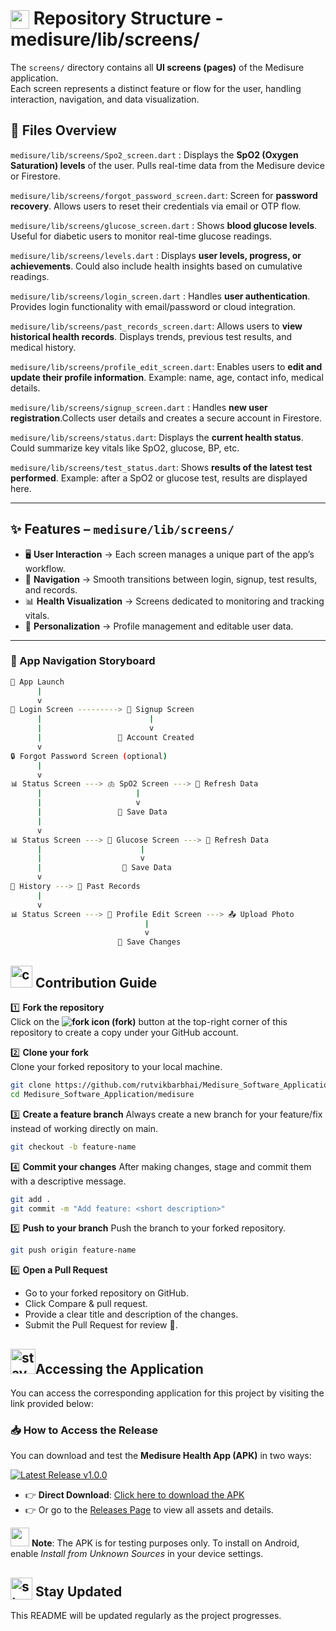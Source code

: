# <img src="https://github.com/user-attachments/assets/f3dcee8e-e008-457a-97fb-d3848b425713" height="30px" style="vertical-align:text-bottom;"> Repository Structure - medisure/lib/screens/
The `screens/` directory contains all **UI screens (pages)** of the Medisure application.  
Each screen represents a distinct feature or flow for the user, handling interaction, navigation, and data visualization.  

## 📄 Files Overview
`medisure/lib/screens/Spo2_screen.dart` : Displays the **SpO2 (Oxygen Saturation) levels** of the user. Pulls real-time data from the Medisure device or Firestore.

`medisure/lib/screens/forgot_password_screen.dart`: Screen for **password recovery**. Allows users to reset their credentials via email or OTP flow.  

`medisure/lib/screens/glucose_screen.dart` : Shows **blood glucose levels**. Useful for diabetic users to monitor real-time glucose readings.

`medisure/lib/screens/levels.dart` : Displays **user levels, progress, or achievements**. Could also include health insights based on cumulative readings. 

`medisure/lib/screens/login_screen.dart` : Handles **user authentication**. Provides login functionality with email/password or cloud integration.  

`medisure/lib/screens/past_records_screen.dart`: Allows users to **view historical health records**. Displays trends, previous test results, and medical history.

`medisure/lib/screens/profile_edit_screen.dart`: Enables users to **edit and update their profile information**. Example: name, age, contact info, medical details. 

`medisure/lib/screens/signup_screen.dart` : Handles **new user registration**.Collects user details and creates a secure account in Firestore.  

`medisure/lib/screens/status.dart`: Displays the **current health status**. Could summarize key vitals like SpO2, glucose, BP, etc.  

`medisure/lib/screens/test_status.dart`: Shows **results of the latest test performed**. Example: after a SpO2 or glucose test, results are displayed here.  

---

## ✨ Features – `medisure/lib/screens/`

- 🖥️ **User Interaction** → Each screen manages a unique part of the app’s workflow.  
- 🔗 **Navigation** → Smooth transitions between login, signup, test results, and records.  
- 📊 **Health Visualization** → Screens dedicated to monitoring and tracking vitals.  
- 👤 **Personalization** → Profile management and editable user data.  

---

### 📱 App Navigation Storyboard 
```bash
🚀 App Launch
      |
      v
🔑 Login Screen ---------> 📝 Signup Screen
      |                        |
      |                        v
      |                 👤 Account Created 
      v
🔒 Forgot Password Screen (optional)
      |
      v
📊 Status Screen ---> 🫁 SpO2 Screen ---> 🔄 Refresh Data 
      |                     |
      |                     v
      |                 💾 Save Data 
      |
      v
📊 Status Screen ---> 🍬 Glucose Screen ---> 🔄 Refresh Data 
      |                      |
      |                      v
      |                  💾 Save Data 
      v
📜 History ---> 📂 Past Records
      |
      v
📊 Status Screen ---> 👤 Profile Edit Screen ---> 📤 Upload Photo
                              |
                              v
                        💾 Save Changes 
```

## <img src="https://github.com/user-attachments/assets/1aafab50-1305-47c4-87ab-40a9d64f3067" alt="contribution gif" width="35"/> Contribution Guide  

1️⃣ **Fork the repository**  
Click on the **<img src="https://img.icons8.com/ios-filled/20/000000/code-fork.png" alt="fork icon"/> (fork)** button at the top-right corner of this repository to create a copy under your GitHub account.


2️⃣ **Clone your fork**  
Clone your forked repository to your local machine.  
```bash
git clone https://github.com/rutvikbarbhai/Medisure_Software_Application.git
cd Medisure_Software_Application/medisure
```
3️⃣ **Create a feature branch**
Always create a new branch for your feature/fix instead of working directly on main.
```bash
git checkout -b feature-name
```
4️⃣ **Commit your changes**
After making changes, stage and commit them with a descriptive message.
```bash
git add .
git commit -m "Add feature: <short description>"
```
5️⃣ **Push to your branch**
Push the branch to your forked repository.
```bash
git push origin feature-name
```
6️⃣ **Open a Pull Request**
- Go to your forked repository on GitHub.
- Click Compare & pull request.
- Provide a clear title and description of the changes.
- Submit the Pull Request for review 🚀.

## <img src="https://github.com/user-attachments/assets/233e326b-1812-456b-86f8-27599a0a88bf" alt="stay updated gif" width="40"/>Accessing the Application  
You can access the corresponding application for this project by visiting the link provided below:  
### 📥 How to Access the Release  
You can download and test the **Medisure Health App (APK)** in two ways:  

[![Latest Release v1.0.0](https://img.shields.io/badge/release-v1.0.0-blue?style=for-the-badge)](https://github.com/rutvikbarbhai/Project-Medisure-Device-And-Method-For-Monitoring-Blood-Parameters-of-a-User./releases/download/v1.0.0/Medisure.apk)



- 👉 **Direct Download**: [Click here to download the APK](https://github.com/rutvikbarbhai/Project-Medisure-Device-And-Method-For-Monitoring-Blood-Parameters-of-a-User./releases/download/v1.0.0/Medisure.apk)
- 👉 Or go to the [Releases Page](https://github.com/rutvikbarbhai/Project-Medisure-Device-And-Method-For-Monitoring-Blood-Parameters-of-a-User./releases/tag/v1.0.0) to view all assets and details.  

<img src="https://github.com/user-attachments/assets/64abffeb-9a67-4e47-a3ec-69036aa3a343" height="30px" style="position: bottom;"> **Note**: The APK is for testing purposes only. To install on Android, enable *Install from Unknown Sources* in your device settings.  


## <img src="https://github.com/user-attachments/assets/cdf0c0db-ffba-4353-9c40-da391fa70779" alt="stay updated gif" height="35px" style="vertical-align:text-bottom;"> Stay Updated
This README will be updated regularly as the project progresses.  
  
